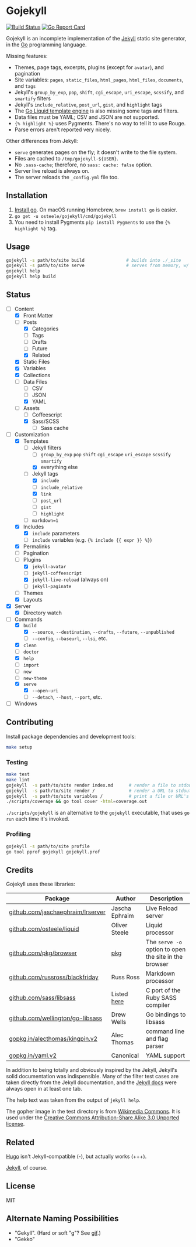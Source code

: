 # Gojekyll
[![Build Status](https://travis-ci.org/osteele/gojekyll.svg?branch=master)](https://travis-ci.org/osteele/gojekyll)
[![Go Report Card](https://goreportcard.com/badge/github.com/osteele/gojekyll)](https://goreportcard.com/report/github.com/osteele/gojekyll)

Gojekyll is an incomplete implementation of the [Jekyll](https://jekyllrb.com) static site generator, in the [Go](https://golang.org) programming language.

Missing features:

- Themes, page tags, excerpts, plugins (except for `avatar`), and pagination
- Site variables: `pages`, `static_files`, `html_pages`, `html_files`, `documents`, and `tags`
- Jekyll's `group_by_exp`, `pop`, `shift`, `cgi_escape`, `uri_escape`, `scssify`, and `smartify` filters
- Jekyll's `include_relative`, `post_url`, `gist`, and `highlight` tags
- The [Go Liquid template engine](https://github.com/osteele/gojekyll) is also missing some tags and filters.
- Data files must be YAML; CSV and JSON are not supported.
- `{% highlight %}` uses Pygments. There's no way to tell it to use Rouge.
- Parse errors aren't reported very nicely.

Other differences from Jekyll:

- `serve` generates pages on the fly; it doesn't write to the file system.
- Files are cached to `/tmp/gojekyll-${USER}`.
- No `.sass-cache`; therefore, no `sass: cache: false` option.
- Server live reload is always on.
- The server reloads the `_config.yml` file too.

## Installation

1. [Install go](https://golang.org/doc/install#install). On macOS running Homebrew, `brew install go` is easier.
2. `go get -u osteele/gojekyll/cmd/gojekyll`
3. You need to install Pygments `pip install Pygments` to use the `{% highlight %}` tag.

## Usage

```bash
gojekyll -s path/to/site build                # builds into ./_site
gojekyll -s path/to/site serve                # serves from memory, w/ live reload
gojekyll help
gojekyll help build
```

## Status

- [ ] Content
  - [x] Front Matter
  - [ ] Posts
    - [x] Categories
    - [ ] Tags
    - [ ] Drafts
    - [ ] Future
    - [x] Related
  - [x] Static Files
  - [x] Variables
  - [x] Collections
  - [ ] Data Files
    - [ ] CSV
    - [ ] JSON
    - [x] YAML
  - [ ] Assets
    - [ ] Coffeescript
    - [x] Sass/SCSS
      - [ ] Sass cache
- [ ] Customization
  - [x] Templates
    - [ ] Jekyll filters
      - [ ] `group_by_exp` `pop` `shift` `cgi_escape` `uri_escape` `scssify` `smartify`
      - [x] everything else
    - [ ] Jekyll tags
      - [x] `include`
      - [ ] `include_relative`
      - [x] `link`
      - [ ] `post_url`
      - [ ] `gist`
      - [ ] `highlight`
    - [ ] `markdown=1`
  - [x] Includes
      - [x] `include` parameters
      - [ ] `include` variables (e.g. `{% include {{ expr }} %}`)
  - [x] Permalinks
  - [ ] Pagination
  - [ ] Plugins
    - [x] `jekyll-avatar`
    - [ ] `jekyll-coffeescript`
    - [x] `jekyll-live-reload` (always on)
    - [ ] `jekyll-paginate`
  - [ ] Themes
  - [x] Layouts
- [x] Server
  - [x] Directory watch
- [ ] Commands
  - [x] `build`
    - [x] `--source`, `--destination`, `--drafts`, `--future`, `--unpublished`
    - [ ] `--config`, `--baseurl`, `--lsi`, etc.
  - [x] `clean`
  - [ ] `doctor`
  - [x] `help`
  - [ ] `import`
  - [ ] `new`
  - [ ] `new-theme`
  - [x] `serve`
    - [x] `--open-uri`
    - [ ] `--detach`, `--host`, `--port`, etc.
- [ ] Windows

## Contributing

Install package dependencies and development tools:

```bash
make setup
```

### Testing

```bash
make test
make lint
gojekyll  -s path/to/site render index.md      # render a file to stdout
gojekyll  -s path/to/site render /             # render a URL to stdout
gojekyll  -s path/to/site variables /          # print a file or URL's variables
./scripts/coverage && go tool cover -html=coverage.out
```

`./scripts/gojekyll` is an alternative to the `gojekyll` executable, that uses `go run` each time it's invoked.

### Profiling

```bash
gojekyll -s path/to/site profile
go tool pprof gojekyll gojekyll.prof
```

## Credits

Gojekyll uses these libraries:

| Package | Author | Description |
| --- | --- | --- |
| [github.com/jaschaephraim/lrserver](https://github.com/jaschaephraim/lrserver) | Jascha Ephraim | Live Reload server |
| [github.com/osteele/liquid](https://github.com/osteele/liquid) | Oliver Steele | Liquid processor |
| [github.com/pkg/browser](https://github.com/pkg/browser) | [pkg](https://github.com/pkg) | The `serve -o` option to open the site in the browser |
| [github.com/russross/blackfriday](https://github.com/russross/blackfriday) | Russ Ross | Markdown processor |
| [github.com/sass/libsass](https://github.com/sass/libsass) | Listed [here](https://https://github.com/sass/libsass) | C port of the Ruby SASS compiler |
| [github.com/wellington/go-libsass](https://github.com/wellington/go-libsass) | Drew Wells | Go bindings to libsass |
| [gopkg.in/alecthomas/kingpin.v2](https://github.com/alecthomas/kingpin)  | Alec Thomas | command line and flag parser |
| [gopkg.in/yaml.v2](https://github.com/go-yaml) | Canonical | YAML support |

In addition to being totally and obviously inspired by the Jekyll, Jekyll's solid documentation was indispensible. Many of the filter test cases are taken directly from the Jekyll documentation, and the [Jekyll docs](https://jekyllrb.com/docs/home/) were always open in at least one tab.

The help text was taken from the output of `jekyll help`.

The gopher image in the test directory is from [Wikimedia Commons](https://commons.wikimedia.org/wiki/File:Gophercolor.jpg). It is used under the [Creative Commons Attribution-Share Alike 3.0 Unported license](https://creativecommons.org/licenses/by-sa/3.0/deed.en).

## Related

[Hugo](https://gohugo.io) isn't Jekyll-compatible (-), but actually works (+++).

[Jekyll](https://jekyllrb.com), of course.

## License

MIT

## Alternate Naming Possibilities

* "Gekyll". (Hard or soft "g"? See [gif](https://en.wikipedia.org/wiki/GIF#Pronunciation_of_GIF).)
* "Gekko"
